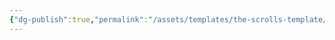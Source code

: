 ```yaml
---
{"dg-publish":true,"permalink":"/assets/templates/the-scrolls-template/","tags":["#TheScrolls"]}
---
```


